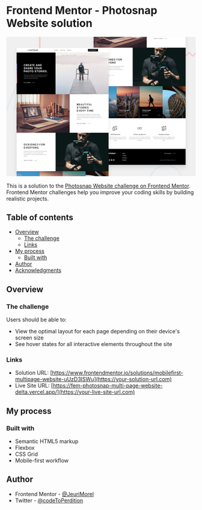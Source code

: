 # Frontend Mentor - Photosnap Website solution

![Design preview for the Photosnap Website coding challenge](./preview.jpg)

This is a solution to the [Photosnap Website challenge on Frontend Mentor](https://www.frontendmentor.io/challenges/photosnap-multipage-website-nMDSrNmNW). Frontend Mentor challenges help you improve your coding skills by building realistic projects. 

## Table of contents

- [Overview](#overview)
  - [The challenge](#the-challenge)
  - [Links](#links)
- [My process](#my-process)
  - [Built with](#built-with)
- [Author](#author)
- [Acknowledgments](#acknowledgments)


## Overview

### The challenge

Users should be able to:

- View the optimal layout for each page depending on their device's screen size
- See hover states for all interactive elements throughout the site


### Links

- Solution URL: [https://www.frontendmentor.io/solutions/mobilefirst-multipage-website-uUzD3ISWu](https://your-solution-url.com)
- Live Site URL: [https://fem-photosnap-multi-page-website-delta.vercel.app/](https://your-live-site-url.com)

## My process

### Built with

- Semantic HTML5 markup
- Flexbox
- CSS Grid
- Mobile-first workflow


## Author

- Frontend Mentor - [@JeuriMorel](https://www.frontendmentor.io/profile/JeuriMorel)
- Twitter - [@codeToPerdition](https://twitter.com/codeToPerdition)
